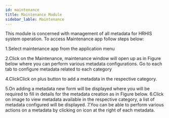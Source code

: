 ```yaml
---
id: maintenance
title: Maintenance Module
sidebar_lable: Maintenance
---
```


This module is concerned with management of all metadata for HRHIS system operation. To access Maintenance app follow steps below:

1.Select maintenance app from the application menu

2.Click on the Maintenance, maintenance window will open up as in Figure below where you can perform various metadata configurations. Go to each tab to configure metadata related to each category

4.ClickClick on plus button to add a metadata in the respective category.

5.On adding a metadata new form will be displayed where you will be required to fill in details for the metadata creation as in Figure below.
6.Click on image to view metadata available in the respective category, a list of metadata configured will be displayed.
7.You can be able to perform various actions on a metadata by clicking on icon at the right of each metadata.
